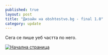 ```yaml
---
published: true
layout: post
title: "Дизайн на obshtestvo.bg - final 1.0"
category: update
---
```


Сега се пише уеб частта по него.

[![Начална страница](https://raw.github.com/obshtestvo-meta/obshtestvo.bg/gh-pages/ui/homepage5-wide.jpg)](https://raw.github.com/obshtestvo-meta/obshtestvo.bg/gh-pages/ui/homepage5-wide.jpg)